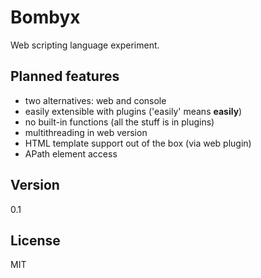 Bombyx
======

Web scripting language experiment.


Planned features
----------------
- two alternatives: web and console
- easily extensible with plugins ('easily' means **easily**)
- no built-in functions (all the stuff is in plugins)
- multithreading in web version
- HTML template support out of the box (via web plugin)
- APath element access

Version
-------
0.1

License
-------
MIT
